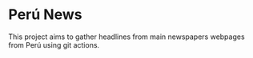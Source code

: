 # Perú News

This project aims to gather headlines from main newspapers webpages from Perú using git actions.
